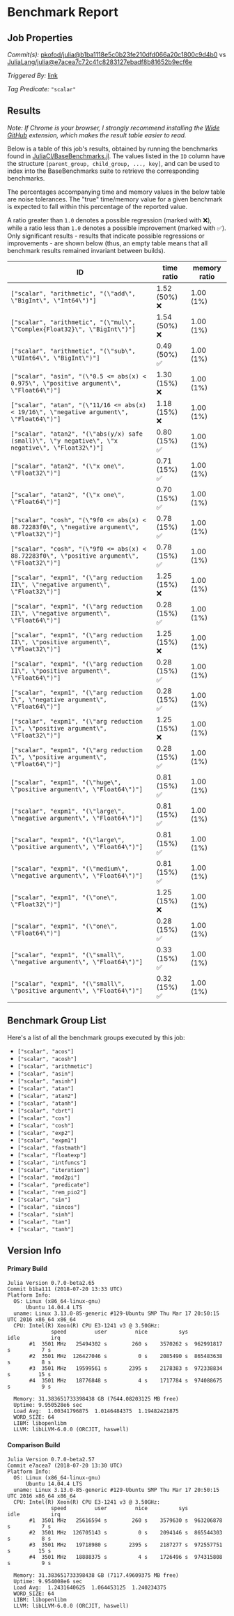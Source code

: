 # Benchmark Report

## Job Properties

*Commit(s):* [pkofod/julia@b1ba1118e5c0b23fe210dfd066a20c1800c9d4b0](https://github.com/pkofod/julia/commit/b1ba1118e5c0b23fe210dfd066a20c1800c9d4b0) vs [JuliaLang/julia@e7acea7c72c41c8283127ebadf8b81652b9ecf6e](https://github.com/JuliaLang/julia/commit/e7acea7c72c41c8283127ebadf8b81652b9ecf6e)

*Triggered By:* [link](https://github.com/JuliaLang/julia/pull/25903#issuecomment-406708265)

*Tag Predicate:* `"scalar"`

## Results

*Note: If Chrome is your browser, I strongly recommend installing the [Wide GitHub](https://chrome.google.com/webstore/detail/wide-github/kaalofacklcidaampbokdplbklpeldpj?hl=en)
extension, which makes the result table easier to read.*

Below is a table of this job's results, obtained by running the benchmarks found in
[JuliaCI/BaseBenchmarks.jl](https://github.com/JuliaCI/BaseBenchmarks.jl). The values
listed in the `ID` column have the structure `[parent_group, child_group, ..., key]`,
and can be used to index into the BaseBenchmarks suite to retrieve the corresponding
benchmarks.

The percentages accompanying time and memory values in the below table are noise tolerances. The "true"
time/memory value for a given benchmark is expected to fall within this percentage of the reported value.

A ratio greater than `1.0` denotes a possible regression (marked with :x:), while a ratio less
than `1.0` denotes a possible improvement (marked with :white_check_mark:). Only significant results - results
that indicate possible regressions or improvements - are shown below (thus, an empty table means that all
benchmark results remained invariant between builds).

| ID | time ratio | memory ratio |
|----|------------|--------------|
| `["scalar", "arithmetic", "(\"add\", \"BigInt\", \"Int64\")"]` | 1.52 (50%) :x: | 1.00 (1%)  |
| `["scalar", "arithmetic", "(\"mul\", \"Complex{Float32}\", \"BigInt\")"]` | 1.54 (50%) :x: | 1.00 (1%)  |
| `["scalar", "arithmetic", "(\"sub\", \"UInt64\", \"BigInt\")"]` | 0.49 (50%) :white_check_mark: | 1.00 (1%)  |
| `["scalar", "asin", "(\"0.5 <= abs(x) < 0.975\", \"positive argument\", \"Float64\")"]` | 1.30 (15%) :x: | 1.00 (1%)  |
| `["scalar", "atan", "(\"11/16 <= abs(x) < 19/16\", \"negative argument\", \"Float64\")"]` | 1.18 (15%) :x: | 1.00 (1%)  |
| `["scalar", "atan2", "(\"abs(y/x) safe (small)\", \"y negative\", \"x negative\", \"Float32\")"]` | 0.80 (15%) :white_check_mark: | 1.00 (1%)  |
| `["scalar", "atan2", "(\"x one\", \"Float32\")"]` | 0.71 (15%) :white_check_mark: | 1.00 (1%)  |
| `["scalar", "atan2", "(\"x one\", \"Float64\")"]` | 0.70 (15%) :white_check_mark: | 1.00 (1%)  |
| `["scalar", "cosh", "(\"9f0 <= abs(x) < 88.72283f0\", \"negative argument\", \"Float32\")"]` | 0.78 (15%) :white_check_mark: | 1.00 (1%)  |
| `["scalar", "cosh", "(\"9f0 <= abs(x) < 88.72283f0\", \"positive argument\", \"Float32\")"]` | 0.78 (15%) :white_check_mark: | 1.00 (1%)  |
| `["scalar", "expm1", "(\"arg reduction II\", \"negative argument\", \"Float32\")"]` | 1.25 (15%) :x: | 1.00 (1%)  |
| `["scalar", "expm1", "(\"arg reduction II\", \"negative argument\", \"Float64\")"]` | 0.28 (15%) :white_check_mark: | 1.00 (1%)  |
| `["scalar", "expm1", "(\"arg reduction II\", \"positive argument\", \"Float32\")"]` | 1.25 (15%) :x: | 1.00 (1%)  |
| `["scalar", "expm1", "(\"arg reduction II\", \"positive argument\", \"Float64\")"]` | 0.28 (15%) :white_check_mark: | 1.00 (1%)  |
| `["scalar", "expm1", "(\"arg reduction I\", \"negative argument\", \"Float64\")"]` | 0.28 (15%) :white_check_mark: | 1.00 (1%)  |
| `["scalar", "expm1", "(\"arg reduction I\", \"positive argument\", \"Float32\")"]` | 1.25 (15%) :x: | 1.00 (1%)  |
| `["scalar", "expm1", "(\"arg reduction I\", \"positive argument\", \"Float64\")"]` | 0.28 (15%) :white_check_mark: | 1.00 (1%)  |
| `["scalar", "expm1", "(\"huge\", \"positive argument\", \"Float64\")"]` | 0.81 (15%) :white_check_mark: | 1.00 (1%)  |
| `["scalar", "expm1", "(\"large\", \"negative argument\", \"Float64\")"]` | 0.81 (15%) :white_check_mark: | 1.00 (1%)  |
| `["scalar", "expm1", "(\"large\", \"positive argument\", \"Float64\")"]` | 0.81 (15%) :white_check_mark: | 1.00 (1%)  |
| `["scalar", "expm1", "(\"medium\", \"negative argument\", \"Float64\")"]` | 0.81 (15%) :white_check_mark: | 1.00 (1%)  |
| `["scalar", "expm1", "(\"one\", \"Float32\")"]` | 1.25 (15%) :x: | 1.00 (1%)  |
| `["scalar", "expm1", "(\"one\", \"Float64\")"]` | 0.28 (15%) :white_check_mark: | 1.00 (1%)  |
| `["scalar", "expm1", "(\"small\", \"negative argument\", \"Float64\")"]` | 0.33 (15%) :white_check_mark: | 1.00 (1%)  |
| `["scalar", "expm1", "(\"small\", \"positive argument\", \"Float64\")"]` | 0.32 (15%) :white_check_mark: | 1.00 (1%)  |

## Benchmark Group List

Here's a list of all the benchmark groups executed by this job:

- `["scalar", "acos"]`
- `["scalar", "acosh"]`
- `["scalar", "arithmetic"]`
- `["scalar", "asin"]`
- `["scalar", "asinh"]`
- `["scalar", "atan"]`
- `["scalar", "atan2"]`
- `["scalar", "atanh"]`
- `["scalar", "cbrt"]`
- `["scalar", "cos"]`
- `["scalar", "cosh"]`
- `["scalar", "exp2"]`
- `["scalar", "expm1"]`
- `["scalar", "fastmath"]`
- `["scalar", "floatexp"]`
- `["scalar", "intfuncs"]`
- `["scalar", "iteration"]`
- `["scalar", "mod2pi"]`
- `["scalar", "predicate"]`
- `["scalar", "rem_pio2"]`
- `["scalar", "sin"]`
- `["scalar", "sincos"]`
- `["scalar", "sinh"]`
- `["scalar", "tan"]`
- `["scalar", "tanh"]`

## Version Info

#### Primary Build

```
Julia Version 0.7.0-beta2.65
Commit b1ba111 (2018-07-20 13:33 UTC)
Platform Info:
  OS: Linux (x86_64-linux-gnu)
      Ubuntu 14.04.4 LTS
  uname: Linux 3.13.0-85-generic #129-Ubuntu SMP Thu Mar 17 20:50:15 UTC 2016 x86_64 x86_64
  CPU: Intel(R) Xeon(R) CPU E3-1241 v3 @ 3.50GHz: 
              speed         user         nice          sys         idle          irq
       #1  3501 MHz   25494302 s        260 s    3570262 s  962991817 s          7 s
       #2  3501 MHz  126427046 s          0 s    2085490 s  865483638 s          8 s
       #3  3501 MHz   19599561 s       2395 s    2178383 s  972338834 s         15 s
       #4  3501 MHz   18776848 s          4 s    1717784 s  974088675 s          9 s
       
  Memory: 31.383651733398438 GB (7644.08203125 MB free)
  Uptime: 9.950528e6 sec
  Load Avg:  1.00341796875  1.0146484375  1.19482421875
  WORD_SIZE: 64
  LIBM: libopenlibm
  LLVM: libLLVM-6.0.0 (ORCJIT, haswell)

```

#### Comparison Build

```
Julia Version 0.7.0-beta2.57
Commit e7acea7 (2018-07-20 13:30 UTC)
Platform Info:
  OS: Linux (x86_64-linux-gnu)
      Ubuntu 14.04.4 LTS
  uname: Linux 3.13.0-85-generic #129-Ubuntu SMP Thu Mar 17 20:50:15 UTC 2016 x86_64 x86_64
  CPU: Intel(R) Xeon(R) CPU E3-1241 v3 @ 3.50GHz: 
              speed         user         nice          sys         idle          irq
       #1  3501 MHz   25616594 s        260 s    3579630 s  963206878 s          7 s
       #2  3501 MHz  126705143 s          0 s    2094146 s  865544303 s          8 s
       #3  3501 MHz   19718980 s       2395 s    2187277 s  972557751 s         15 s
       #4  3501 MHz   18888375 s          4 s    1726496 s  974315808 s          9 s
       
  Memory: 31.383651733398438 GB (7117.49609375 MB free)
  Uptime: 9.954008e6 sec
  Load Avg:  1.2431640625  1.064453125  1.240234375
  WORD_SIZE: 64
  LIBM: libopenlibm
  LLVM: libLLVM-6.0.0 (ORCJIT, haswell)

```
